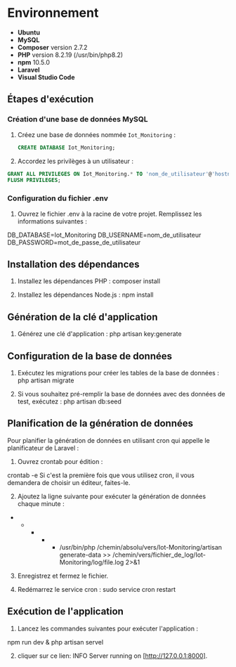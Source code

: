 # Environnement

- **Ubuntu**
- **MySQL**
- **Composer** version 2.7.2
- **PHP** version 8.2.19 (/usr/bin/php8.2)
- **npm** 10.5.0
- **Laravel**
- **Visual Studio Code**

## Étapes d'exécution

### Création d'une base de données MySQL

1. Créez une base de données nommée `Iot_Monitoring` :
   ```sql
   CREATE DATABASE Iot_Monitoring;


2.  Accordez les privilèges à un utilisateur :
``` sql 
GRANT ALL PRIVILEGES ON Iot_Monitoring.* TO 'nom_de_utilisateur'@'hostname';
FLUSH PRIVILEGES;
```
### Configuration du fichier .env

1. Ouvrez le fichier .env à la racine de votre projet.
Remplissez les informations suivantes :

DB_DATABASE=Iot_Monitoring
DB_USERNAME=nom_de_utilisateur
DB_PASSWORD=mot_de_passe_de_utilisateur


## Installation des dépendances

1. Installez les dépendances PHP :
composer install

2. Installez les dépendances Node.js :
npm install

## Génération de la clé d'application

1. Générez une clé d'application :
php artisan key:generate

## Configuration de la base de données

1. Exécutez les migrations pour créer les tables de la base de données :
php artisan migrate

2. Si vous souhaitez pré-remplir la base de données avec des données de test, exécutez :
php artisan db:seed


## Planification de la génération de données
Pour planifier la génération de données en utilisant cron qui appelle le planificateur de Laravel :

1. Ouvrez crontab pour édition :

crontab -e
Si c'est la première fois que vous utilisez cron, il vous demandera de choisir un éditeur, faites-le.

2. Ajoutez la ligne suivante pour exécuter la génération de données chaque minute :

* * * * * /usr/bin/php /chemin/absolu/vers/Iot-Monitoring/artisan generate-data >> /chemin/vers/fichier_de_log/Iot-Monitoring/log/file.log 2>&1

3. Enregistrez et fermez le fichier.

4. Redémarrez le service cron :
sudo service cron restart

## Exécution de l'application
1. Lancez les commandes suivantes pour exécuter l'application :

npm run dev & php artisan servel


2. cliquer sur ce lien:
 INFO  Server running on [http://127.0.0.1:8000]. 







